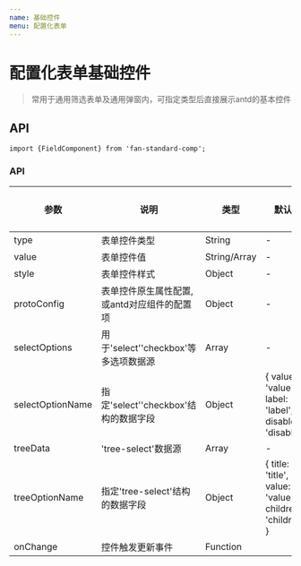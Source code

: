 ```yaml
---
name: 基础控件
menu: 配置化表单
---
```


# 配置化表单基础控件

> 常用于通用筛选表单及通用弹窗内，可指定类型后直接展示antd的基本控件

## API

```
import {FieldComponent} from 'fan-standard-comp';
```
### API
| 参数      | 说明                                      | 类型         | 默认值 | 参考值 |
|----------|------------------------------------------|-------------|-------|-------|
| type | 表单控件类型 | String | - |- |
| value | 表单控件值 | String/Array | - |- |
| style | 表单控件样式 | Object | - |- |
| protoConfig | 表单控件原生属性配置,或antd对应组件的配置项 | Object | - |- |
| selectOptions | 用于'select'\'checkbox'等多选项数据源 | Array | - |- |
| selectOptionName | 指定'select'\'checkbox'结构的数据字段 | Object |  {  value: 'value', label: 'label', disabled: 'disabled'} |- |
| treeData | 'tree-select'数据源 | Array | - |- |
| treeOptionName | 指定'tree-select'结构的数据字段 | Object |  { title: 'title', value: 'value', children: 'children' } |- |
| onChange | 控件触发更新事件 | Function |   |- |

